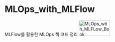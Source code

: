 # MLOps_with_MLFlow
MLFlow를 활용한 MLOps 책 코드 정리
<img src="./book.HEIC" width="100px" height="50px" title="MLOps_with_MLFLow_Book"/>
